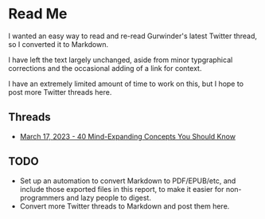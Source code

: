# Read Me

I wanted an easy way to read and re-read Gurwinder's latest Twitter thread, so I converted it to Markdown.

I have left the text largely unchanged, aside from minor typgraphical corrections and the occasional adding of a link for context.

I have an extremely limited amount of time to work on this, but I hope to post more Twitter threads here.

## Threads
- [March 17, 2023 - 40 Mind-Expanding Concepts You Should Know](2023-03-17.markdown)


## TODO

- Set up an automation to convert Markdown to PDF/EPUB/etc, and include those exported files in this report, to make it easier for non-programmers and lazy people to digest.
- Convert more Twitter threads to Markdown and post them here.
